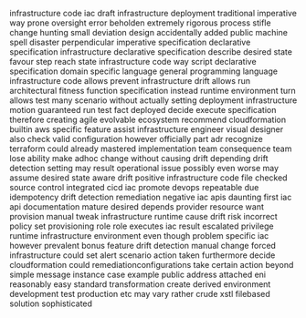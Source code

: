 infrastructure code iac draft infrastructure deployment traditional imperative way prone oversight error beholden extremely rigorous process stifle change hunting small deviation design accidentally added public machine spell disaster perpendicular imperative specification declarative specification infrastructure declarative specification describe desired state favour step reach state infrastructure code way script declarative specification domain specific language general programming language infrastructure code allows prevent infrastructure drift allows run architectural fitness function specification instead runtime environment turn allows test many scenario without actually setting deployment infrastructure motion guaranteed run test fact deployed decide execute specification therefore creating agile evolvable ecosystem recommend cloudformation builtin aws specific feature assist infrastructure engineer visual designer also check valid configuration however officially part adr recognize terraform could already mastered implementation team consequence team lose ability make adhoc change without causing drift depending drift detection setting may result operational issue possibly even worse may assume desired state aware drift positive infrastructure code file checked source control integrated cicd iac promote devops repeatable due idempotency drift detection remediation negative iac apis daunting first iac api documentation mature desired depends provider resource want provision manual tweak infrastructure runtime cause drift risk incorrect policy set provisioning role role executes iac result escalated privilege runtime infrastructure environment even though problem specific iac however prevalent bonus feature drift detection manual change forced infrastructure could set alert scenario action taken furthermore decide cloudformation could remediationconfigurations take certain action beyond simple message instance case example public address attached eni reasonably easy standard transformation create derived environment development test production etc may vary rather crude xstl filebased solution sophisticated